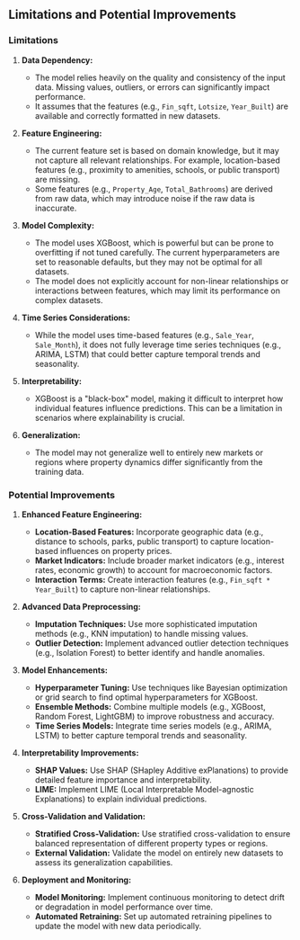 ## Limitations and Potential Improvements

### Limitations

1. **Data Dependency:**
   - The model relies heavily on the quality and consistency of the input data. Missing values, outliers, or errors can significantly impact performance.
   - It assumes that the features (e.g., `Fin_sqft`, `Lotsize`, `Year_Built`) are available and correctly formatted in new datasets.

2. **Feature Engineering:**
   - The current feature set is based on domain knowledge, but it may not capture all relevant relationships. For example, location-based features (e.g., proximity to amenities, schools, or public transport) are missing.
   - Some features (e.g., `Property_Age`, `Total_Bathrooms`) are derived from raw data, which may introduce noise if the raw data is inaccurate.

3. **Model Complexity:**
   - The model uses XGBoost, which is powerful but can be prone to overfitting if not tuned carefully. The current hyperparameters are set to reasonable defaults, but they may not be optimal for all datasets.
   - The model does not explicitly account for non-linear relationships or interactions between features, which may limit its performance on complex datasets.

4. **Time Series Considerations:**
   - While the model uses time-based features (e.g., `Sale_Year`, `Sale_Month`), it does not fully leverage time series techniques (e.g., ARIMA, LSTM) that could better capture temporal trends and seasonality.

5. **Interpretability:**
   - XGBoost is a "black-box" model, making it difficult to interpret how individual features influence predictions. This can be a limitation in scenarios where explainability is crucial.

6. **Generalization:**
   - The model may not generalize well to entirely new markets or regions where property dynamics differ significantly from the training data.

### Potential Improvements

1. **Enhanced Feature Engineering:**
   - **Location-Based Features:** Incorporate geographic data (e.g., distance to schools, parks, public transport) to capture location-based influences on property prices.
   - **Market Indicators:** Include broader market indicators (e.g., interest rates, economic growth) to account for macroeconomic factors.
   - **Interaction Terms:** Create interaction features (e.g., `Fin_sqft * Year_Built`) to capture non-linear relationships.

2. **Advanced Data Preprocessing:**
   - **Imputation Techniques:** Use more sophisticated imputation methods (e.g., KNN imputation) to handle missing values.
   - **Outlier Detection:** Implement advanced outlier detection techniques (e.g., Isolation Forest) to better identify and handle anomalies.

3. **Model Enhancements:**
   - **Hyperparameter Tuning:** Use techniques like Bayesian optimization or grid search to find optimal hyperparameters for XGBoost.
   - **Ensemble Methods:** Combine multiple models (e.g., XGBoost, Random Forest, LightGBM) to improve robustness and accuracy.
   - **Time Series Models:** Integrate time series models (e.g., ARIMA, LSTM) to better capture temporal trends and seasonality.

4. **Interpretability Improvements:**
   - **SHAP Values:** Use SHAP (SHapley Additive exPlanations) to provide detailed feature importance and interpretability.
   - **LIME:** Implement LIME (Local Interpretable Model-agnostic Explanations) to explain individual predictions.

5. **Cross-Validation and Validation:**
   - **Stratified Cross-Validation:** Use stratified cross-validation to ensure balanced representation of different property types or regions.
   - **External Validation:** Validate the model on entirely new datasets to assess its generalization capabilities.

6. **Deployment and Monitoring:**
   - **Model Monitoring:** Implement continuous monitoring to detect drift or degradation in model performance over time.
   - **Automated Retraining:** Set up automated retraining pipelines to update the model with new data periodically. 